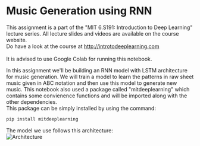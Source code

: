 # Music Generation using RNN 

This assignment is a part of the "MIT 6.S191: Introduction to Deep Learning" lecture series.  All lecture slides and videos are available on the course website.<br> 
Do have a look at the course at http://introtodeeplearning.com <br> <br>
It is advised to use Google Colab for running this notebook.

In this assignment we'll be building an RNN model with LSTM architecture for music generation. We will train a model to learn the patterns in raw sheet music given in ABC notation and then use this model to generate new music. 
This notebook also used a package called "mitdeeplearning" which contains some convienence functions and will be imported along with the other dependencies. <br>
This package can be simply installed by using the command:

```python
pip install mitdeeplearning
```

The model we use follows this architecture: <br>
![Architecture](https://github.com/aamini/introtodeeplearning/blob/master/lab1/img/lstm_unrolled-01-01.png?raw=true)

